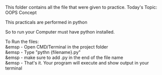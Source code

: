 This folder contains all the file that were given to practice.
Today's Topic: OOPS Concept<br />

This practicals are performed in python<br />

So to run your Computer must have python installed.<br />

To Run the files:<br />
    &emsp - Open CMD/Terminal in the project folder<br />
    &emsp - Type "pythn {filename}.py"<br />
    &emsp - make sure to add .py in the end of the file name<br />
    &emsp - That's it. Your program will execute and show output in your terminal<br />